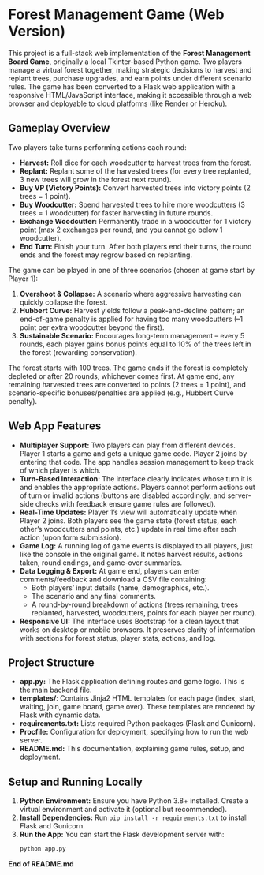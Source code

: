 # Forest Management Game (Web Version)

This project is a full-stack web implementation of the **Forest Management Board Game**, originally a local Tkinter-based Python game. Two players manage a virtual forest together, making strategic decisions to harvest and replant trees, purchase upgrades, and earn points under different scenario rules. The game has been converted to a Flask web application with a responsive HTML/JavaScript interface, making it accessible through a web browser and deployable to cloud platforms (like Render or Heroku).

## Gameplay Overview

Two players take turns performing actions each round:
- **Harvest:** Roll dice for each woodcutter to harvest trees from the forest.
- **Replant:** Replant some of the harvested trees (for every tree replanted, 3 new trees will grow in the forest next round).
- **Buy VP (Victory Points):** Convert harvested trees into victory points (2 trees = 1 point).
- **Buy Woodcutter:** Spend harvested trees to hire more woodcutters (3 trees = 1 woodcutter) for faster harvesting in future rounds.
- **Exchange Woodcutter:** Permanently trade in a woodcutter for 1 victory point (max 2 exchanges per round, and you cannot go below 1 woodcutter).
- **End Turn:** Finish your turn. After both players end their turns, the round ends and the forest may regrow based on replanting.

The game can be played in one of three scenarios (chosen at game start by Player 1):
1. **Overshoot & Collapse:** A scenario where aggressive harvesting can quickly collapse the forest.
2. **Hubbert Curve:** Harvest yields follow a peak-and-decline pattern; an end-of-game penalty is applied for having too many woodcutters (–1 point per extra woodcutter beyond the first).
3. **Sustainable Scenario:** Encourages long-term management – every 5 rounds, each player gains bonus points equal to 10% of the trees left in the forest (rewarding conservation).

The forest starts with 100 trees. The game ends if the forest is completely depleted or after 20 rounds, whichever comes first. At game end, any remaining harvested trees are converted to points (2 trees = 1 point), and scenario-specific bonuses/penalties are applied (e.g., Hubbert Curve penalty).

## Web App Features

- **Multiplayer Support:** Two players can play from different devices. Player 1 starts a game and gets a unique game code. Player 2 joins by entering that code. The app handles session management to keep track of which player is which.
- **Turn-Based Interaction:** The interface clearly indicates whose turn it is and enables the appropriate actions. Players cannot perform actions out of turn or invalid actions (buttons are disabled accordingly, and server-side checks with feedback ensure game rules are followed).
- **Real-Time Updates:** Player 1’s view will automatically update when Player 2 joins. Both players see the game state (forest status, each other’s woodcutters and points, etc.) update in real time after each action (upon form submission).
- **Game Log:** A running log of game events is displayed to all players, just like the console in the original game. It notes harvest results, actions taken, round endings, and game-over summaries.
- **Data Logging & Export:** At game end, players can enter comments/feedback and download a CSV file containing:
  - Both players’ input details (name, demographics, etc.).
  - The scenario and any final comments.
  - A round-by-round breakdown of actions (trees remaining, trees replanted, harvested, woodcutters, points for each player per round).
- **Responsive UI:** The interface uses Bootstrap for a clean layout that works on desktop or mobile browsers. It preserves clarity of information with sections for forest status, player stats, actions, and log.

## Project Structure

- **app.py:** The Flask application defining routes and game logic. This is the main backend file.
- **templates/**: Contains Jinja2 HTML templates for each page (index, start, waiting, join, game board, game over). These templates are rendered by Flask with dynamic data.
- **requirements.txt:** Lists required Python packages (Flask and Gunicorn).
- **Procfile:** Configuration for deployment, specifying how to run the web server.
- **README.md:** This documentation, explaining game rules, setup, and deployment.

## Setup and Running Locally

1. **Python Environment:** Ensure you have Python 3.8+ installed. Create a virtual environment and activate it (optional but recommended).
2. **Install Dependencies:** Run `pip install -r requirements.txt` to install Flask and Gunicorn.
3. **Run the App:** You can start the Flask development server with:
   ```bash
   python app.py

**End of README.md**